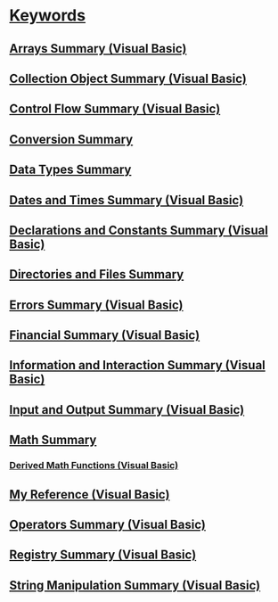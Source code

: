 # [Keywords](TocOutOfQuery)
## [Arrays Summary (Visual Basic)](arrays-summary.md)
## [Collection Object Summary (Visual Basic)](collection-object-summary.md)
## [Control Flow Summary (Visual Basic)](control-flow-summary.md)
## [Conversion Summary](TocOutOfQuery)
## [Data Types Summary](TocOutOfQuery)
## [Dates and Times Summary (Visual Basic)](dates-and-times-summary.md)
## [Declarations and Constants Summary (Visual Basic)](declarations-and-constants-summary.md)
## [Directories and Files Summary](TocOutOfQuery)
## [Errors Summary (Visual Basic)](errors-summary.md)
## [Financial Summary (Visual Basic)](financial-summary.md)
## [Information and Interaction Summary (Visual Basic)](information-and-interaction-summary.md)
## [Input and Output Summary (Visual Basic)](input-and-output-summary.md)
## [Math Summary](TocOutOfQuery)
### [Derived Math Functions (Visual Basic)](derived-math-functions.md)
## [My Reference (Visual Basic)](my-reference.md)
## [Operators Summary (Visual Basic)](operators-summary.md)
## [Registry Summary (Visual Basic)](registry-summary.md)
## [String Manipulation Summary (Visual Basic)](string-manipulation-summary.md)

